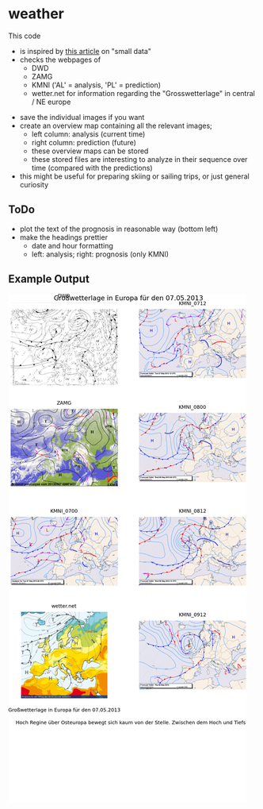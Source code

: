 weather
=======

This code
- is inspired by [this article][1] on "small data"
- checks the webpages of
    - DWD
    - ZAMG
    - KMNI ('AL' = analysis, 'PL' = prediction)
    - wetter.net
  for information regarding the "Grosswetterlage" in central / NE europe
* save the individual images if you want
* create an overview map containing all the relevant images;
    * left column: analysis (current time)
    * right column: prediction (future)
    * these overview maps can be stored
    * these stored files are interesting to analyze in their sequence over time (compared with the predictions)
* this might be useful for preparing skiing or sailing trips, or just general curiosity


ToDo
----

* plot the text of the prognosis in reasonable way (bottom left)
* make the headings prettier 
    * date and hour formatting
    * left: analysis; right: prognosis (only KMNI)


Example Output
--------------

![alt text](grosswetterlage_overview_2013_05_07_07_30_08.png "Example of resulting image")



[1]: http://m.guardian.co.uk/news/datablog/2013/apr/25/forget-big-data-small-data-revolution